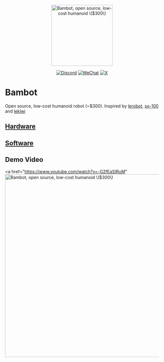 <p align="center">
  <picture>
    <img alt="Bambot, open source, low-cost humanoid \($300\)" src="https://github.com/user-attachments/assets/4f8a76e4-33a7-4e55-b779-dc22edda8c1b" width="200" style="height:auto;" >    
  </picture>
</p>


<p align="center">
  <a href="https://discord.gg/Fq2gvSMyRJ"><img src="https://badgen.net/static/chat/on%20discord" alt="Discord"></a>
  <a href="https://i.v2ex.co/1U6OSqswl.jpeg"><img src="https://badgen.net/static/chat/on%20wechat?color=green" alt="WeChat"></a>
  <a href="https://x.com/tim_qian"><img src="https://badgen.net/static/follow/on%20X?color=black" alt="X"></a>
</p>

# Bambot
Open source, low-cost humanoid robot (~$300). Inspired by [lerobot](https://github.com/huggingface/lerobot), [so-100](https://github.com/TheRobotStudio/SO-ARM100) and [lekiwi](https://github.com/SIGRobotics-UIUC/LeKiwi)


## [Hardware](./hardware)

## [Software](./software)

## Demo Video

<a href="https://www.youtube.com/watch?v=-G2fEaSIRuM" <img alt="Bambot, open source, low-cost humanoid \($300\)" src="https://github.com/user-attachments/assets/bc9536e2-1fa6-4cb5-99f3-15a794bf09cf" width="600" style="height:auto;" ></a>
